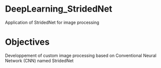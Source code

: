 # DeepLearning_StridedNet
Application of StridedNet for image processing 
# Objectives 
Developpement of custom image processing based on Conventional Neural Network (CNN) named StridedNet
